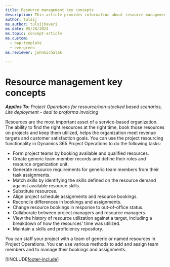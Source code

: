 ```yaml
---
title: Resource management key concepts
description: This article provides information about resource management capabilities in Microsoft Dynamics Project Operations.
author: tulsij
ms.author: tulsijhaveri
ms.date: 05/28/2024
ms.topic: concept-article
ms.custom: 
  - bap-template
  - evergreen
ms.reviewer: johnmichalak

---
```


# Resource management key concepts

_**Applies To:** Project Operations for resource/non-stocked based scenarios, Lite deployment - deal to proforma invoicing_

Resources are the most important asset of a service-based organization. The ability to find the right resources at the right time, book those resources on projects and keep them utilized, helps the organization meet revenue targets and customer satisfaction goals. You can use the project resourcing functionality in Dynamics 365 Project Operations to do the following tasks:

- Form project teams by booking available and qualified resources.
- Create generic team member records and define their roles and resource organization unit.
- Generate resource requirements for generic team members from their task assignments.
- Match skills by identifying the skills defined on the resource demand against available resource skills.
- Substitute resources.
- Align project schedule assignments and resource bookings.
- Reconcile differences in bookings and assignments.
- Change resource bookings in response to out-of-office status.
- Collaborate between project managers and resource managers.
- View the history of resource utilization against a target, including a breakdown of how the resources' time was utilized.
- Maintain a skills and proficiency repository.


You can staff your project with a team of generic or named resources in Project Operations. You can use various methods to add and assign team members and to manage their bookings and assignments. 


[!INCLUDE[footer-include](../includes/footer-banner.md)]
